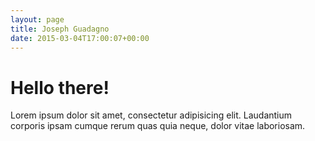 ```yaml
---
layout: page
title: Joseph Guadagno
date: 2015-03-04T17:00:07+00:00
---
```


<div class="container">
  <div class="row">
    <div class="col">
      <h1 class="text-primary">Hello there!</h1>
      <p>Lorem ipsum dolor sit amet, consectetur adipisicing elit. Laudantium corporis ipsam cumque rerum quas quia neque, dolor vitae laboriosam.</p>
      <i class="fas fa-thumbs-up fa-2x"></i>
    </div>
  </div>
</div>
<div>
<i class="fas fa-igloo"></i>
</div><!-- /.blurb -->